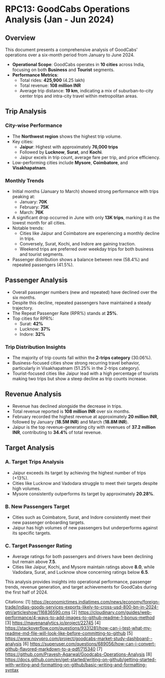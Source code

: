 # RPC13: GoodCabs Operations Analysis (Jan - Jun 2024)

## Overview
This document presents a comprehensive analysis of GoodCabs' operations over a six-month period from January to June 2024.

- **Operational Scope**: GoodCabs operates in **10 cities** across India, focusing on both **Business** and **Tourist** segments.
- **Performance Metrics**:
  - Total rides: **425,900** (4.25 lakh)
  - Total revenue: **108 million INR**
  - Average trip distance: **19 km**, indicating a mix of suburban-to-city center trips and intra-city travel within metropolitan areas.

## Trip Analysis
### City-wise Performance
- The **Northwest region** shows the highest trip volume.
- Key cities:
  - **Jaipur**: Highest with approximately **76,000 trips**
  - Followed by **Lucknow**, **Surat**, and **Kochi**.
  - Jaipur excels in trip count, average fare per trip, and price efficiency.
- Low-performing cities include **Mysore**, **Coimbatore**, and **Visakhapatnam**.

### Monthly Trends
- Initial months (January to March) showed strong performance with trips peaking at:
  - January: **70K**
  - February: **75K**
  - March: **76K**
- A significant drop occurred in June with only **13K trips**, marking it as the lowest month for all cities.
- Notable trends:
  - Cities like Jaipur and Coimbatore are experiencing a monthly decline in trips.
  - Conversely, Surat, Kochi, and Indore are gaining traction.
  - Weekend trips are preferred over weekday trips for both business and tourist segments.
- Passenger distribution shows a balance between new (58.4%) and repeated passengers (41.5%).

## Passenger Analysis
- Overall passenger numbers (new and repeated) have declined over the six months.
- Despite this decline, repeated passengers have maintained a steady trajectory.
- The Repeat Passenger Rate (RPR%) stands at **25%**.
- Top cities for RPR%:
  - Surat: **42%**
  - Lucknow: **37%**
  - Indore: **32%**
  
### Trip Distribution Insights
- The majority of trip counts fall within the **2-trips category** (30.06%).
- Business-focused cities show strong recurring travel behavior, particularly in Visakhapatnam (51.25% in the 2-trips category).
- Tourist-focused cities like Jaipur lead with a high percentage of tourists making two trips but show a steep decline as trip counts increase.

## Revenue Analysis
- Revenue has declined alongside the decrease in trips.
- Total revenue reported is **108 million INR** over six months.
- February recorded the highest revenue at approximately **20 million INR**, followed by January (**18.5M INR**) and March (**18.8M INR**).
- Jaipur is the top revenue-generating city with revenues of **37.2 million INR**, contributing to **34.4%** of total revenue.

## Target Analysis
### A. Target Trips Analysis
- Jaipur exceeds its target by achieving the highest number of trips (+13%).
- Cities like Lucknow and Vadodara struggle to meet their targets despite high volumes.
- Mysore consistently outperforms its target by approximately **20.28%**.

### B. New Passengers Target
- Cities such as Coimbatore, Surat, and Indore consistently meet their new passenger onboarding targets.
- Jaipur has high volumes of new passengers but underperforms against its specific targets.

### C. Target Passenger Rating
- Average ratings for both passengers and drivers have been declining but remain above **7.5**.
- Cities like Jaipur, Kochi, and Mysore maintain ratings above **8.0**, while Vadodara, Surat, and Lucknow show concerning ratings below **6.5**.

This analysis provides insights into operational performance, passenger trends, revenue generation, and target achievements for GoodCabs during the first half of 2024.

Citations:
[1] https://economictimes.indiatimes.com/news/economy/foreign-trade/indias-goods-services-exports-likely-to-cross-usd-800-bn-in-2024-gtri/articleshow/116836590.cms
[2] https://cloudinary.com/guides/web-performance/4-ways-to-add-images-to-github-readme-1-bonus-method
[3] https://mavenanalytics.io/project/22745
[4] https://stackoverflow.com/questions/9331281/how-can-i-test-what-my-readme-md-file-will-look-like-before-committing-to-github
[5] https://www.novypro.com/project/goodcabs-market-study-dashboard--analysis
[6] https://superuser.com/questions/689056/how-can-i-convert-github-flavored-markdown-to-a-pdf/715340
[7] https://github.com/Pravesh-Agarwal/Goodcabs-Operations-Analysis
[8] https://docs.github.com/en/get-started/writing-on-github/getting-started-with-writing-and-formatting-on-github/basic-writing-and-formatting-syntax
